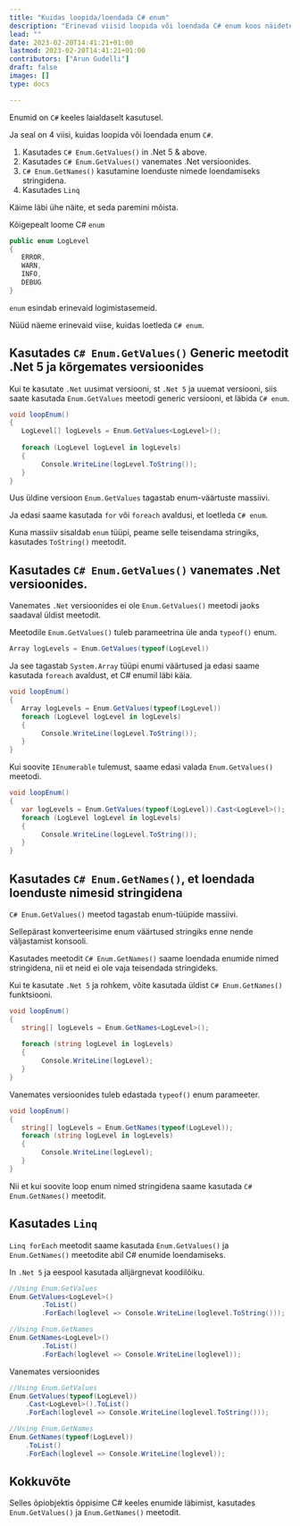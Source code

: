 ```yaml
---
title: "Kuidas loopida/loendada C# enum"
description: "Erinevad viisid loopida või loendada C# enum koos näidetega"
lead: ""
date: 2023-02-20T14:41:21+01:00
lastmod: 2023-02-20T14:41:21+01:00
contributors: ["Arun Gudelli"]
draft: false
images: []
type: docs

---
```


Enumid on `C#` keeles laialdaselt kasutusel. 

Ja seal on 4 viisi, kuidas loopida või loendada enum `C#`. 

1. Kasutades `C# Enum.GetValues()` in .Net 5 &amp; above.
2. Kasutades `C# Enum.GetValues()` vanemates .Net versioonides.
3. `C# Enum.GetNames()` kasutamine loenduste nimede loendamiseks stringidena.
4. Kasutades `Linq`

Käime läbi ühe näite, et seda paremini mõista. 

Kõigepealt loome C# `enum`

```csharp
public enum LogLevel
{
   ERROR, 
   WARN, 
   INFO, 
   DEBUG
}
```

 `enum` esindab erinevaid logimistasemeid.

Nüüd näeme erinevaid viise, kuidas loetleda `C# enum`.

## Kasutades `C# Enum.GetValues()` Generic meetodit .Net 5 ja kõrgemates versioonides

Kui te kasutate `.Net` uusimat versiooni, st `.Net 5` ja uuemat versiooni, siis saate kasutada `Enum.GetValues` meetodi generic versiooni, et läbida `C# enum`.

```csharp
void loopEnum()
{
   LogLevel[] logLevels = Enum.GetValues<LogLevel>();
   
   foreach (LogLevel logLevel in logLevels)
   {
        Console.WriteLine(logLevel.ToString());
   }
}
```

Uus üldine versioon `Enum.GetValues` tagastab enum-väärtuste massiivi. 

Ja edasi saame kasutada `for` või `foreach` avaldusi, et loetleda `C# enum`. 

Kuna massiiv sisaldab `enum` tüüpi, peame selle teisendama stringiks, kasutades `ToString()` meetodit.

## Kasutades `C# Enum.GetValues()` vanemates .Net versioonides.

Vanemates `.Net` versioonides ei ole `Enum.GetValues()` meetodi jaoks saadaval üldist meetodit. 

Meetodile `Enum.GetValues()` tuleb parameetrina üle anda `typeof()` enum. 

```csharp
Array logLevels = Enum.GetValues(typeof(LogLevel))
```
Ja see tagastab `System.Array` tüüpi enumi väärtused ja edasi saame kasutada `foreach` avaldust, et C# enumil läbi käia.

```csharp
void loopEnum()
{
   Array logLevels = Enum.GetValues(typeof(LogLevel))
   foreach (LogLevel logLevel in logLevels)
   {
        Console.WriteLine(logLevel.ToString());
   }
}
```

Kui soovite `IEnumerable` tulemust, saame edasi valada `Enum.GetValues()` meetodi.

```csharp
void loopEnum()
{
   var logLevels = Enum.GetValues(typeof(LogLevel)).Cast<LogLevel>();
   foreach (LogLevel logLevel in logLevels)
   {
        Console.WriteLine(logLevel.ToString());
   }
}
```

## Kasutades `C# Enum.GetNames()`, et loendada loenduste nimesid stringidena 

`C# Enum.GetValues()` meetod tagastab enum-tüüpide massiivi. 

Sellepärast konverteerisime enum väärtused stringiks enne nende väljastamist konsooli.

Kasutades meetodit `C# Enum.GetNames()` saame loendada enumide nimed stringidena, nii et neid ei ole vaja teisendada stringideks.

Kui te kasutate `.Net 5` ja rohkem, võite kasutada üldist `C# Enum.GetNames()` funktsiooni.

```csharp
void loopEnum()
{
   string[] logLevels = Enum.GetNames<LogLevel>();
   
   foreach (string logLevel in logLevels)
   {
        Console.WriteLine(logLevel);
   }
}
```

Vanemates versioonides tuleb edastada `typeof()` enum parameeter.

```csharp
void loopEnum()
{
   string[] logLevels = Enum.GetNames(typeof(LogLevel));
   foreach (string logLevel in logLevels)
   {
        Console.WriteLine(logLevel);
   }
}
```

Nii et kui soovite loop enum nimed stringidena saame kasutada `C# Enum.GetNames()` meetodit.

## Kasutades `Linq`

 `Linq forEach` meetodit saame kasutada `Enum.GetValues()` ja `Enum.GetNames()` meetodite abil C# enumide loendamiseks.

In `.Net 5` ja eespool kasutada alljärgnevat koodilõiku.

```csharp
//Using Enum.GetValues
Enum.GetValues<LogLevel>()
        .ToList()
        .ForEach(loglevel => Console.WriteLine(loglevel.ToString()));

//Using Enum.GetNames
Enum.GetNames<LogLevel>()
        .ToList()
        .ForEach(loglevel => Console.WriteLine(loglevel));        
```

Vanemates versioonides

```csharp
//Using Enum.GetValues
Enum.GetValues(typeof(LogLevel))
    .Cast<LogLevel>().ToList()
    .ForEach(loglevel => Console.WriteLine(loglevel.ToString()));

//Using Enum.GetNames
Enum.GetNames(typeof(LogLevel))
    .ToList()
    .ForEach(loglevel => Console.WriteLine(loglevel));    
```

## Kokkuvõte

Selles õpiobjektis õppisime C# keeles enumide läbimist, kasutades `Enum.GetValues()` ja `Enum.GetNames()` meetodit.










